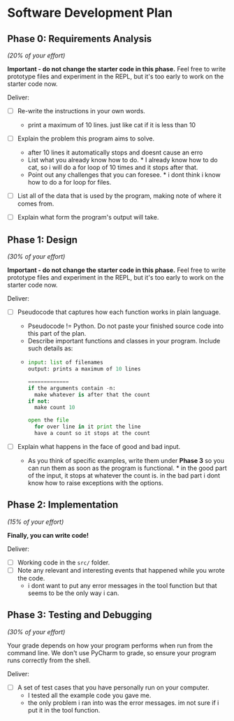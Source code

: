 # Software Development Plan

Phase 0: Requirements Analysis
------------------------------
*(20% of your effort)*

**Important - do not change the starter code in this phase.**  Feel free to write prototype files and experiment in the REPL, but it's too early to work on the starter code now.


Deliver:

*   [ ] Re-write the instructions in your own words.
    *   print a maximum of 10 lines. just like cat if it is less than 10
*   [ ] Explain the problem this program aims to solve.
    *   after 10 lines it automatically stops and doesnt cause an erro
    *   List what you already know how to do.
      * I already know how to do cat, so i will do a for loop of 10 times and it stops after that.
    *   Point out any challenges that you can foresee.
      * i dont think i know how to do a for loop for files.
*   [ ] List all of the data that is used by the program, making note of where it comes from.
*   [ ] Explain what form the program's output will take.


Phase 1: Design
---------------
*(30% of your effort)*

**Important - do not change the starter code in this phase.**  Feel free to write prototype files and experiment in the REPL, but it's too early to work on the starter code now.

Deliver:

*   [ ] Pseudocode that captures how each function works in plain language.
    *   Pseudocode != Python.  Do not paste your finished source code into this part of the plan.
    *   Describe important functions and classes in your program.  Include such details as:
    - ```python
      input: list of filenames
      output: prints a maximum of 10 lines
      
      =============
      if the arguments contain -n:
        make whatever is after that the count
      if not:
        make count 10
      
      open the file
        for over line in it print the line
        have a count so it stops at the count
      ```
      
*   [ ] Explain what happens in the face of good and bad input.
    *   As you think of specific examples, write them under **Phase 3** so you can run them as soon as the program is functional.
      * in the good part of the input, it stops at whatever the count is. in the bad part i dont know how to raise exceptions with the options.


Phase 2: Implementation
-----------------------
*(15% of your effort)*

**Finally, you can write code!**

Deliver:

*   [ ] Working code in the `src/` folder.
*   [ ] Note any relevant and interesting events that happened while you wrote the code.
    *   i dont want to put any error messages in the tool function but that seems to be the only way i can. 


Phase 3: Testing and Debugging
------------------------------
*(30% of your effort)*

Your grade depends on how your program performs when run from the command line.  We don't use PyCharm to grade, so ensure your program runs correctly from the shell.

Deliver:

*   [ ] A set of test cases that you have personally run on your computer.
    *   I tested all the example code you gave me.
    * the only problem i ran into was the error messages. im not sure if i put it in the tool function.
